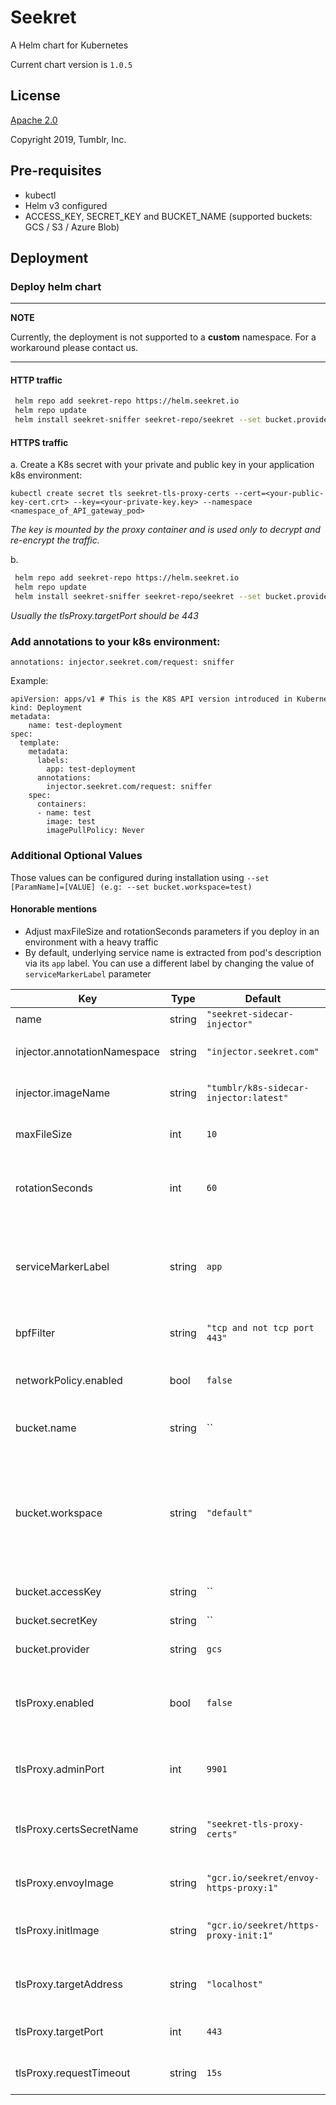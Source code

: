 Seekret
=======
A Helm chart for Kubernetes

Current chart version is `1.0.5`

## License

[Apache 2.0](/helm/LICENSE.txt)

Copyright 2019, Tumblr, Inc.

## Pre-requisites

- kubectl
- Helm v3 configured 
- ACCESS_KEY, SECRET_KEY and BUCKET_NAME (supported buckets: GCS / S3 / Azure Blob)

## Deployment

### Deploy helm chart 

---
**NOTE**

Currently, the deployment is not supported to a **custom** namespace. For a workaround please contact us.

---

#### HTTP traffic
```bash
 helm repo add seekret-repo https://helm.seekret.io
 helm repo update
 helm install seekret-sniffer seekret-repo/seekret --set bucket.provider={PROVIDER} --set bucket.accessKey={ACCESS_KEY} --set bucket.secretKey={SECRET_KEY} --set bucket.name={BUCKET_NAME} --set bpfFilter="tcp port [PORT_NUMBER]" --set bucket.workspace={WORKSPACE}
```

#### HTTPS traffic
a. Create a K8s secret with your private and public key in your application k8s environment:

`kubectl create secret tls seekret-tls-proxy-certs --cert=<your-public-key-cert.crt> --key=<your-private-key.key> --namespace <namespace_of_API_gateway_pod>`
   
_The key is mounted by the proxy container and is used only to decrypt and re-encrypt the traffic._

b. 
```bash
 helm repo add seekret-repo https://helm.seekret.io
 helm repo update
 helm install seekret-sniffer seekret-repo/seekret --set bucket.provider={PROVIDER} --set bucket.accessKey={ACCESS_KEY} --set bucket.secretKey={SECRET_KEY} --set bucket.name={BUCKET_NAME} --set tlsProxy.enabled=true --set tlsProxy.targetPort={PORT_NUMBER} --set bucket.workspace={WORKSPACE}
```
_Usually the tlsProxy.targetPort should be 443_

### Add annotations to your k8s environment:

`annotations: injector.seekret.com/request: sniffer`

Example:
```
apiVersion: apps/v1 # This is the K8S API version introduced in Kubernetes 1.9.0
kind: Deployment
metadata:
    name: test-deployment
spec:
  template:
    metadata:
      labels:
        app: test-deployment
      annotations:
        injector.seekret.com/request: sniffer
    spec:
      containers:
      - name: test
        image: test 
        imagePullPolicy: Never
```

### Additional Optional Values

Those values can be configured during installation using ``` --set [ParamName]=[VALUE] (e.g: --set bucket.workspace=test) ```

#### Honorable mentions

- Adjust maxFileSize and rotationSeconds parameters if you deploy in an environment with a heavy traffic
- By default, underlying service name is extracted from pod's description via its `app` label. You can use a different label by changing the value of `serviceMarkerLabel` parameter 

| Key | Type | Default | Description |
|-----|------|---------|-------------|
| name | string | `"seekret-sidecar-injector"` | App name |
| injector.annotationNamespace | string | `"injector.seekret.com"` | The annotation namespace |
| injector.imageName | string | `"tumblr/k8s-sidecar-injector:latest"` | The image of the injector |
| maxFileSize | int | `10` | Maximum pcap file size in MBs |
| rotationSeconds | int | `60` | Number of seconds between file rotations |
| serviceMarkerLabel | string | `app` | Kubernetes pod's metadata label for underlying service retrieval|
| bpfFilter | string | `"tcp and not tcp port 443"` | The bpf filter for the sniffer |
| networkPolicy.enabled | bool | `false` | Whether to add a network policy |
| bucket.name | string | `` | Bucket name for pcaps |
| bucket.workspace | string | `"default"` | The workspace in the Seekret app to send requests too. Must be an existing workspace |
| bucket.accessKey | string | `` | Access key for sniffer |
| bucket.secretKey | string | `` | Secret key for sniffer |
| bucket.provider | string | `gcs` | one of `gcs`, `s3`, `azure` |
| tlsProxy.enabled | bool | `false` | Whether the TLS proxy is enabled on the target pod |
| tlsProxy.adminPort | int | `9901` | The port for Envoy's admin interface |
| tlsProxy.certsSecretName | string | `"seekret-tls-proxy-certs"` | Name of the secret value with the certificates |
| tlsProxy.envoyImage | string | `"gcr.io/seekret/envoy-https-proxy:1"` | Image to use for the envoy pod |
| tlsProxy.initImage | string | `"gcr.io/seekret/https-proxy-init:1"` | Image to use for the init container |
| tlsProxy.targetAddress | string | `"localhost"` | Target address of the TLS proxy |
| tlsProxy.targetPort | int | `443` | Target port of the TLS proxy |
| tlsProxy.requestTimeout | string | `15s` | The timeout for a single request |
